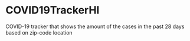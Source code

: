 # COVID19TrackerHI
COVID-19 tracker that shows the amount of the cases in the past 28 days based on zip-code location
